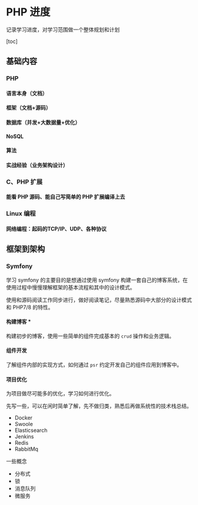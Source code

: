# PHP 进度

记录学习进度，对学习范围做一个整体规划和计划

[toc]

## 基础内容

### PHP

#### 语言本身（文档）

#### 框架（文档+源码）

#### 数据库（并发+大数据量+优化）

#### NoSQL

#### 算法

#### 实战经验（业务架构设计）

### C、PHP 扩展

#### 能看 PHP 源码、能自己写简单的 PHP 扩展编译上去

### Linux 编程

#### 网络编程：起码的TCP/IP、UDP、各种协议



## 框架到架构

### Symfony

学习 symfony 的主要目的是想通过使用 symfony 构建一套自己的博客系统，在使用过程中慢慢理解框架的基本流程和其中的设计模式。

使用和源码阅读工作同步进行，做好阅读笔记，尽量熟悉源码中大部分的设计模式和 PHP7/8 的特性。

#### 构建博客 *

构建初步的博客，使用一些简单的组件完成基本的 `crud` 操作和业务逻辑。

#### 组件开发

了解组件内部的实现方式，如何通过 `psr` 约定开发自己的组件应用到博客中。

#### 项目优化

为项目做尽可能多的优化，学习如何进行优化。

先写一些，可以在闲时简单了解，先不做归类，熟悉后再做系统性的技术栈总结。

- Docker
- Swoole
- Elasticsearch
- Jenkins
- Redis
- RabbitMq

一些概念

- 分布式
- 锁
- 消息队列
- 微服务

